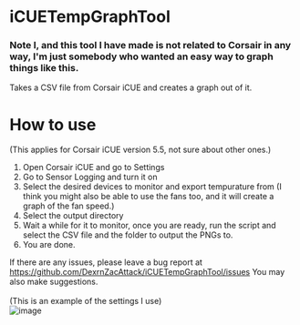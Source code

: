 # iCUETempGraphTool
### Note I, and this tool I have made is not related to Corsair in any way, I'm just somebody who wanted an easy way to graph things like this.
Takes a CSV file from Corsair iCUE and creates a graph out of it.

# How to use
(This applies for Corsair iCUE version 5.5, not sure about other ones.)

1. Open Corsair iCUE and go to Settings
2. Go to Sensor Logging and turn it on
3. Select the desired devices to monitor and export tempurature from (I think you might also be able to use the fans too, and it will create a graph of the fan speed.)
4. Select the output directory <br>
5. Wait a while for it to monitor, once you are ready, run the script and select the CSV file and the folder to output the PNGs to.
6. You are done.

If there are any issues, please leave a bug report at https://github.com/DexrnZacAttack/iCUETempGraphTool/issues
You may also make suggestions.
<br>
<br>
(This is an example of the settings I use) 
<br>
![image](https://github.com/DexrnZacAttack/iCUETempGraphTool/assets/60078656/50c61664-98f5-4c80-9242-d826e8f1f360)
